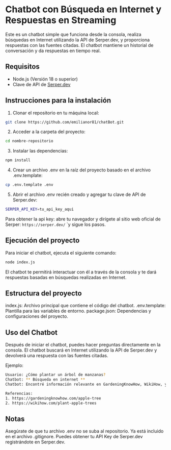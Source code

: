 # Chatbot con Búsqueda en Internet y Respuestas en Streaming

Este es un chatbot simple que funciona desde la consola, realiza búsquedas en Internet utilizando la API de Serper.dev, y proporciona respuestas con las fuentes citadas. El chatbot mantiene un historial de conversación y da respuestas en tiempo real.

## Requisitos

- Node.js (Versión 18 o superior)
- Clave de API de [Serper.dev](https://serper.dev/)

## Instrucciones para la instalación

1. Clonar el repositorio en tu máquina local:

```bash
git clone https://github.com/emilianor81/chatBot.git
``` 

2. Acceder a la carpeta del proyecto:

```bash
cd nombre-repositorio
``` 


3. Instalar las dependencias:

```bash
npm install
``` 

4. Crear un archivo .env en la raíz del proyecto basado en el archivo .env.template:

```bash
cp .env.template .env
```


5. Abrir el archivo .env recién creado y agregar tu clave de API de Serper.dev:

```bash
SERPER_API_KEY=tu_api_key_aqui
``` 

Para obtener la api key: abre tu navegador y dirígete al sitio web oficial de Serper: ```https://serper.dev/``` `y sigue los pasos.



## Ejecución del proyecto

Para iniciar el chatbot, ejecuta el siguiente comando:


```bash
node index.js
``` 

El chatbot te permitirá interactuar con él a través de la consola y te dará respuestas basadas en búsquedas realizadas en Internet.



## Estructura del proyecto

index.js: Archivo principal que contiene el código del chatbot.
.env.template: Plantilla para las variables de entorno.
package.json: Dependencias y configuraciones del proyecto.


## Uso del Chatbot

Después de iniciar el chatbot, puedes hacer preguntas directamente en la consola. El chatbot buscará en Internet utilizando la API de Serper.dev y devolverá una respuesta con las fuentes citadas.

Ejemplo:

```bash
Usuario: ¿Cómo plantar un árbol de manzanas?
Chatbot: ** Búsqueda en internet **
Chatbot: Encontré información relevante en GardeningKnowHow, WikiHow, y otras fuentes.

Referencias:
1. https://gardeningknowhow.com/apple-tree
2. https://wikihow.com/plant-apple-trees
``` 

## Notas

Asegúrate de que tu archivo .env no se suba al repositorio. Ya está incluido en el archivo .gitignore.
Puedes obtener tu API Key de Serper.dev registrándote en Serper.dev.
